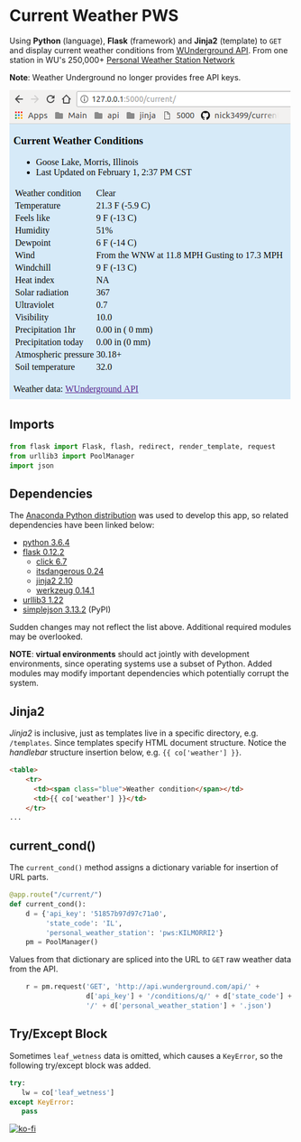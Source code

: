 # Current Weather PWS

Using **Python** (language), **Flask** (framework) and **Jinja2** (template) to `GET` and display current weather conditions from [WUnderground API](https://www.wunderground.com/weather/api/). From one station in WU's 250,000+ [Personal Weather Station Network](https://www.wunderground.com/weatherstation/overview.asp)

**Note**: Weather Underground no longer provides free API keys.

![screen-capture]

## Imports

```py
from flask import Flask, flash, redirect, render_template, request
from urllib3 import PoolManager
import json
```

## Dependencies

The [Anaconda Python distribution](https://anaconda.org/) was used to develop this app, so related dependencies have been linked below:

 * [python 3.6.4](https://repo.continuum.io/pkgs/main/linux-64/python-3.6.4-hc3d631a_1.tar.bz2)
 * [flask 0.12.2](https://conda.anaconda.org/conda-forge/linux-64/flask-0.12.2-py36_0.tar.bz2)
   - [click 6.7](https://conda.anaconda.org/conda-forge/noarch/click-6.7-py_1.tar.bz2)
   - [itsdangerous 0.24](https://conda.anaconda.org/conda-forge/noarch/itsdangerous-0.24-py_2.tar.bz2)
   - [jinja2 2.10](https://conda.anaconda.org/conda-forge/linux-64/jinja2-2.10-py36_0.tar.bz2)
   - [werkzeug 0.14.1](https://conda.anaconda.org/conda-forge/noarch/werkzeug-0.14.1-py_0.tar.bz2)
 * [urllib3 1.22](https://conda.anaconda.org/conda-forge/linux-64/urllib3-1.22-py36_0.tar.bz2)
 * [simplejson 3.13.2](https://pypi.python.org/pypi/simplejson/3.13.2) (PyPI)

Sudden changes may not reflect the list above. Additional required modules may be overlooked.

**NOTE**: **virtual environments** should act jointly with development environments, since operating systems use a subset of Python. Added modules may modify important dependencies which potentially corrupt the system. 

## Jinja2

_Jinja2_ is inclusive, just as templates live in a specific directory, e.g. `/templates`. Since templates specify HTML document structure. Notice the _handlebar_ structure insertion below, e.g. `{{ co['weather'] }}`.

```html
<table>
    <tr>
      <td><span class="blue">Weather condition</span></td>
      <td>{{ co['weather'] }}</td>
    </tr>
...
```

## current_cond()

The `current_cond()` method assigns a dictionary variable for insertion of URL parts.

```py
@app.route("/current/")
def current_cond():
    d = {'api_key': '51857b97d97c71a0',
         'state_code': 'IL',
         'personal_weather_station': 'pws:KILMORRI2'}
    pm = PoolManager()
```

Values from that dictionary are spliced into the URL to `GET` raw weather data from the API.

```py
    r = pm.request('GET', 'http://api.wunderground.com/api/' +
                   d['api_key'] + '/conditions/q/' + d['state_code'] +
                   '/' + d['personal_weather_station'] + '.json')
```

## Try/Except Block

Sometimes `leaf_wetness` data is omitted, which causes a `KeyError`, so the following try/except block was added.

```py
try:
   lw = co['leaf_wetness']
except KeyError:
   pass
```

[screen-capture]: screen-capture.png "screen capture"

[![ko-fi](https://www.ko-fi.com/img/githubbutton_sm.svg)](https://ko-fi.com/R6R72LISM)
